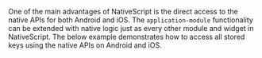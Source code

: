 One of the main advantages of NativeScript is the direct access to the native APIs for both Android and iOS. The `application-module` functionality can be extended with native logic just as every other module and widget in NativeScript. The below example demonstrates how to access all stored keys using the native APIs on Android and iOS.

<snippet id='app-settings-native-access'/>